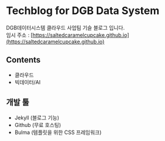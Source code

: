 # Techblog for DGB Data System

DGB데이터시스템 클라우드 사업팀 기슬 블로그 입니다.  
임시 주소 : [https://saltedcaramelcupcake.github.io](https://saltedcaramelcupcake.github.io)


## Contents
* 클라우드
* 빅데이터/AI

## 개발 툴
* Jekyll (블로그 기능)
* Github (무료 호스팅)
* Bulma (템플릿을 위한 CSS 프레임워크)



